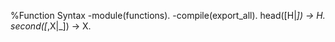 %Function Syntax
-module(functions). 
-compile(export_all). 
head([H|_]) -> H. 
second([_,X|_]) -> X. 
